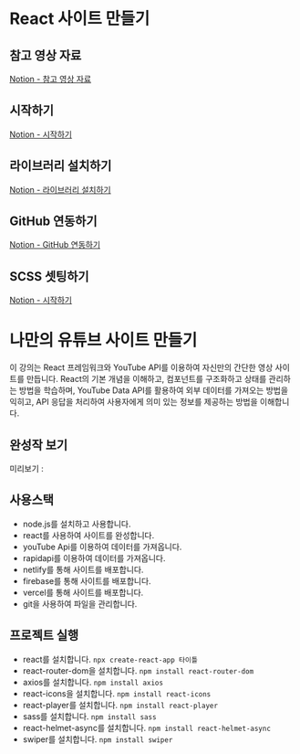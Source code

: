 # React 사이트 만들기

## 참고 영상 자료
[Notion - 참고 영상 자료](https://ten-wax-7f1.notion.site/11f2d214a05b4d6eadab7b530ead0015?pvs=4)

## 시작하기
[Notion - 시작하기](https://ten-wax-7f1.notion.site/0a4d616202b7466bb67abb8997c8984f?pvs=4)

## 라이브러리 설치하기
[Notion - 라이브러리 설치하기](https://ten-wax-7f1.notion.site/89f696350e3748648fe5c6061848d72a?pvs=4)

## GitHub 연동하기
[Notion - GitHub 연동하기](https://ten-wax-7f1.notion.site/GitHub-f7b2726775d04f40a38ecc481bb14f47?pvs=4)

## SCSS 셋팅하기
[Notion - 시작하기](https://ten-wax-7f1.notion.site/SCSS-1be1184693c04190b4d4a091ecb29076?pvs=4)




# 나만의 유튜브 사이트 만들기

이 강의는 React 프레임워크와 YouTube API를 이용하여 자신만의 간단한 영상 사이트를 만듭니다. React의 기본 개념을 이해하고, 컴포넌트를 구조화하고 상태를 관리하는 방법을 학습하며, 
YouTube Data API를 활용하여 외부 데이터를 가져오는 방법을 익히고, API 응답을 처리하여 사용자에게 의미 있는 정보를 제공하는 방법을 이해합니다.

## 완성작 보기
미리보기 : 

## 사용스택
- node.js를 설치하고 사용합니다. 
- react를 사용하여 사이트를 완성합니다. 
- youTube Api를 이용하여 데이터를 가져옵니다.
- rapidapi를 이용하여 데이터를 가져옵니다.
- netlify를 통해 사이트를 배포합니다.
- firebase를 통해 사이트를 배포합니다.
- vercel를 통해 사이트를 배포합니다.
- git을 사용하여 파일을 관리합니다.

## 프로젝트 실행
- react를 설치합니다. `npx create-react-app 타이틀`
- react-router-dom을 설치합니다. `npm install react-router-dom`
- axios를 설치합니다. `npm install axios`
- react-icons을 설치합니다. `npm install react-icons`
- react-player를 설치합니다. `npm install react-player`
- sass를 설치합니다. `npm install sass`
- react-helmet-async를 설치합니다. `npm install react-helmet-async`
- swiper를 설치합니다. `npm install swiper`